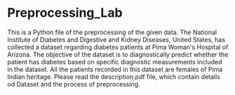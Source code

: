 # Preprocessing_Lab
This is a Python file of the preprocessing of the given data. The National Institute of Diabetes and Digestive and Kidney Diseases, United States, has 
collected a dataset regarding diabetes patients at Pima Woman's Hospital of Arizona. The objective of the dataset is to diagnostically predict whether the patient has diabetes based on specific diagnostic measurements included in the dataset. All the patients recorded in this dataset are females of Pima Indian heritage.
Please read the description.pdf file, which contain details od Dataset and the process of preprocessing. 
